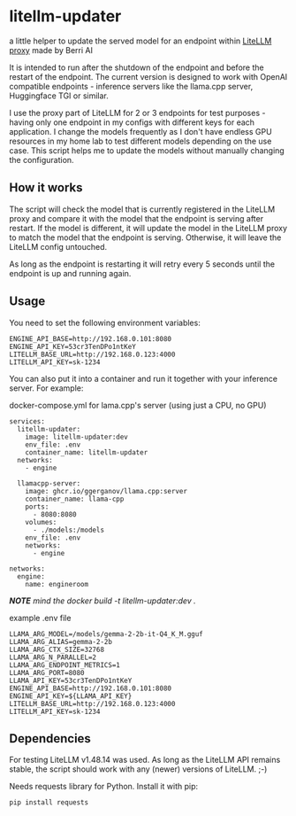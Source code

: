 # litellm-updater

a little helper to update the served model for an endpoint within [LiteLLM proxy](https://github.com/BerriAI/litellm) made by Berri AI

It is intended to run after the shutdown of the endpoint and before the restart of the endpoint. The current version is designed to work with OpenAI compatible endpoints - inference servers like the llama.cpp server, Huggingface TGI or similar.

I use the proxy part of LiteLLM for 2 or 3 endpoints for test purposes - having only one endpoint in my configs with different keys for each application. I change the models frequently as I don't have endless GPU resources in my home lab to test different models depending on the use case. This script helps me to update the models without manually changing the configuration.

## How it works

The script will check the model that is currently registered in the LiteLLM proxy and compare it with the model that the endpoint is serving after restart. If the model is different, it will update the model in the LiteLLM proxy to match the model that the endpoint is serving. Otherwise, it will leave the LiteLLM config untouched.

As long as the endpoint is restarting it will retry every 5 seconds until the endpoint is up and running again.

## Usage

You need to set the following environment variables:

```
ENGINE_API_BASE=http://192.168.0.101:8080
ENGINE_API_KEY=53cr3TenDPo1ntKeY
LITELLM_BASE_URL=http://192.168.0.123:4000
LITELLM_API_KEY=sk-1234
```

You can also put it into a container and run it together with your inference server. For example:

docker-compose.yml for lama.cpp's server (using just a CPU, no GPU)

```
services:
  litellm-updater:
    image: litellm-updater:dev
    env_file: .env
    container_name: litellm-updater
  networks:
    - engine

  llamacpp-server:
    image: ghcr.io/ggerganov/llama.cpp:server
    container_name: llama-cpp
    ports:
      - 8080:8080
    volumes:
      - ./models:/models
    env_file: .env
    networks:
      - engine

networks:
  engine:
    name: engineroom
```

_**NOTE** mind the docker build -t litellm-updater:dev ._

example .env file

```
LLAMA_ARG_MODEL=/models/gemma-2-2b-it-Q4_K_M.gguf
LLAMA_ARG_ALIAS=gemma-2-2b
LLAMA_ARG_CTX_SIZE=32768
LLAMA_ARG_N_PARALLEL=2
LLAMA_ARG_ENDPOINT_METRICS=1
LLAMA_ARG_PORT=8080
LLAMA_API_KEY=53cr3TenDPo1ntKeY
ENGINE_API_BASE=http://192.168.0.101:8080
ENGINE_API_KEY=${LLAMA_API_KEY}
LITELLM_BASE_URL=http://192.168.0.123:4000
LITELLM_API_KEY=sk-1234
```

## Dependencies

For testing LiteLLM v1.48.14 was used. As long as the LiteLLM API remains stable, the script should work with any (newer) versions of LiteLLM. ;-)

Needs requests library for Python. Install it with pip:

```
pip install requests
```
